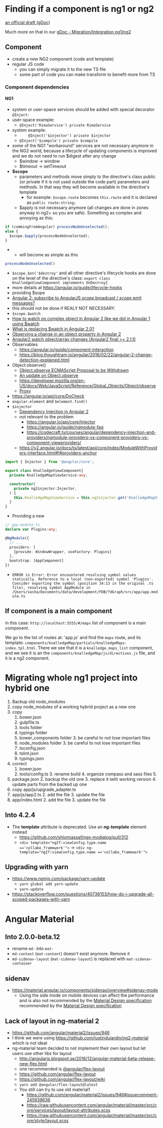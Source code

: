 # Finding if a component is ng1 or ng2

[an official draft (gDoc)](https://docs.google.com/document/d/1xvBZoFuNq9hsgRhPPZOJC-Z48AHEbIBPlOCBTSD8m0Y/edit#!)

Much more on that in our [gDoc - Migration/Integration ng1/ng2](https://docs.google.com/document/d/1HeuwN8za3OH6t1260NjK25paACPzQpDgWX-QPRAizSE/edit#)

## Component

+ create a new NG2 component (code and template)
+ regular JS code 
  + you can simply migrate it to the new TS file
  + some part of code you can make transform to benefit more from TS

### Component dependencies

#### NG1

+ system or user-space services should be added with special decorator `@Inject`:
+ user-space example:  
  + `@Inject('RimaService') private RimaService`
+ system example: 
  + `    @Inject('$injector') private $injector`
  + `@Inject('$compile') private $compile`
+ some of the NG1 "workaround" services are not necessary anymore in the NG2 world, because a lifecycle of updating components is improved and we do not need to run $digest after any change
  + $window -> window
  + $timeout -> setTimeout
+ **$scope**
  + parameters and methods move simply to the directive's class public (or private if it is not used outside the code part) parameters and methods. In that way they will become available in the directive's template
    + for example: `$scope.route` becomes `this.route` and it is declared as `public route:string;`
  + $apply is not necessary anymore (all changes are done in zones anyway in ng2+ su you are safe). Something as complex and annoying as this:

```js
if (commingFromAngular) processNodeUnselected();
else {
  $scope.$apply(processNodeUnselected);
}
```

+ ​
  + will become as simple as this
```js
processNodeUnselected()
```

+  `$scope.$on('$destroy'` and all other directive's lifecycle hooks are done on the level of the directive's class: `export class KnalledgeViewComponent implements OnDestroy{`
  + more details at https://angular.io/guide/lifecycle-hooks
+  providing $sope
  +  [Angular 2: subscribe to AngularJS $scope.$broadcast / $scope.$emit messages?](https://stackoverflow.com/questions/37823201/angular-2-subscribe-to-angularjs-scope-broadcast-scope-emit-messages)
  +  this should not be done if REALY NOT NECESSARY.
+  `$scope.$watch`
  +  [How to watch on complex object in Angular 2 like we did in Angular 1 using $watch](https://stackoverflow.com/questions/37888772/how-to-watch-on-complex-object-in-angular-2-like-we-did-in-angular-1-using-watc)
  +  [What is replacing $watch in Angular 2.0?](https://www.quora.com/What-is-replacing-watch-in-Angular-2-0)
  +  [Observing a change in an object property in Angular 2](https://stackoverflow.com/questions/38280489/observing-a-change-in-an-object-property-in-angular-2)
  +  [Angular2 watch object/array changes (Angular2 final >= 2.1.1)](https://stackoverflow.com/questions/40784195/angular2-watch-object-array-changes-angular2-final-2-1-1)
  +  Observables
     +  https://angular.io/guide/component-interaction
     +  https://blog.thoughtram.io/angular/2016/02/22/angular-2-change-detection-explained.html
  +  Object.observe()
     +  [Object.observe ECMAScript Proposal to be Withdrawn](https://www.infoq.com/news/2015/11/object-observe-withdrawn)
     +  [An update on Object.observe](https://esdiscuss.org/topic/an-update-on-object-observe)
     +  https://developer.mozilla.org/en-US/docs/Web/JavaScript/Reference/Global_Objects/Object/observe
     +  [Proxy](https://developer.mozilla.org/en-US/docs/Web/JavaScript/Reference/Global_Objects/Proxy)
  +  https://angular.io/api/core/DoCheck
+  `angular.element` and `$element.find()`
+  `$injector`
   +  [Dependency Injection in Angular 2](https://pascalprecht.github.io/slides/di-in-angular-2/)
   +  not relevant to the problem
      +  https://angular.io/api/core/Injector
      +  https://angular.io/guide/ngmodule-faq
      +  https://codecraft.tv/courses/angular/dependency-injection-and-providers/ngmodule-providers-vs-component-providers-vs-component-viewproviders/
   +  https://v2.angular.io/docs/ts/latest/api/core/index/ModuleWithProviders-interface.html#!#providers-anchor

```ts
import { Injector } from '@angular/core';

export class KnalledgeViewComponent{
  private KnalledgeMapViewService:any;

  constructor(
    private ng2injector:Injector,
  ) {
    this.KnalledgeMapViewService = this.ng2injector.get('KnalledgeMapViewService', null);
  }
}
```

+ Providing a new 

```ts
// app.module.ts
declare var Plugins:any;

@NgModule({
  // ...
  providers: [
    {provide: WindowWrapper, useFactory: Plugins}
  ],
  bootstrap: [AppComponent]
})
```

+ `ERROR in Error: Error encountered resolving symbol values statically. Reference to a local (non-exported) symbol 'Plugins'. Consider exporting the symbol (position 34:13 in the original .ts file), resolving symbol AppModule in /Users/sasha/Documents/data/development/FDB/fdGraph/src/app/app.module.ts`

## If component is a main component

in this case:  `http://localhost:5555/#/maps` list of component is a main component.

We go to the list of routes at: 'app.js' and find the `maps` route, and its template: `components/knalledgeMap/partials/knalledgeMaps-index.tpl.html`. There we see that it is a `knalledge_maps_list` component, and we see it is an the `components/knalledgeMap/js/directives.js` file, and it is a ng2 component.

# Migrating whole ng1 project into hybrid one

1. Backup old node_modules
2. copy node_modules of a working hybrid project as a new one
3. copy
    1. bower.json
    2. gulpfile.ts
    3. tools folder
    4. typings folder
    5. bower_components folder
        3. be careful to not lose important files
    6. node_modules folder
        3. be careful to not lose important files
    7. tsconfig.json
    8. tslint.json
    9. typings.json
4. correct
    1. bower.json
    2. tools/config.ts
        3. rename build
        4. organize compass and sass files
          5.
5. package.json
    2. backup the old one
    3. replace it iwth working version
    4. update parts from the backed up one
6. copy app/js/upgrade_adapter.ts
7. app/js/app2.ts
    2. add the file
    3. update the file
8. app/index.html
    2. add the file
    3. update the file

## Into 4.2.4
+ The **template** attribute is deprecated. Use an **ng-template** element instead
  - https://github.com/shlomiassaf/ngx-modialog/pull/312
  - `<div template="ngIf:viewConfig.type.name =='collabo_framework'">` -> `<div ng-template="ngIf:viewConfig.type.name =='collabo_framework'">`

## Upgrading with yarn

+ https://www.npmjs.com/package/yarn-update
  - `yarn global add yarn-update`
  - `yarn-update`
+ https://stackoverflow.com/questions/40736153/how-do-i-upgrade-all-scoped-packages-with-yarn
# Angular Material

## Into 2.0.0-beta.12

+ rename `md-` into `mat-`
+ `md-content` (`mat-content`) doesn't exist anymore. Remove it
+ `md-sidenav-layout` (`mat-sidenav-layout`) is replaced with `mat-sidenav-container`

## sidenav

+ https://material.angular.io/components/sidenav/overview#sidenav-mode
  - Using the side mode on mobile devices can affect the performance and is also not recommended by the [Material Design specification](https://material.io/guidelines/patterns/navigation-drawer.html#navigation-drawer-behavior) recommended by the [Material Design specification](https://material.io/guidelines/patterns/navigation-drawer.html#navigation-drawer-behavior)


## Lack of layout in ng-material 2

+ https://github.com/angular/material2/issues/946
+ I think we were using https://github.com/justindujardin/ng2-material which is not ideal
+ ng-material team decided to not implement their own layout but let users use other libs for layout
  - http://angularjs.blogspot.se/2016/12/angular-material-beta-release-new-flex.html
  - one recommended is [@angular/flex-layout](https://www.npmjs.com/package/@angular/flex-layout)
  - https://github.com/angular/flex-layout
  - https://github.com/angular/flex-layout/wiki
  - `yarn add @angular/flex-layout@latest`
  - You still can try to use old material1
    - https://github.com/angular/material2/issues/946#issuecomment-245938636
    - https://raw.githubusercontent.com/angular/material/master/src/core/services/layout/layout-attributes.scss
    - https://raw.githubusercontent.com/angular/material/master/src/core/style/layout.scss

```

```